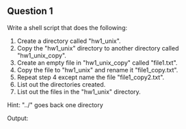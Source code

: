 ## Question 1
Write a shell script that does the following:
1. Create a directory called "hw1_unix".  
2. Copy the "hw1_unix" directory to another directory called "hw1_unix_copy".  
3. Create an empty file in "hw1_unix_copy" called "file1.txt".
4. Copy the file to "hw1_unix" and rename it "file1_copy.txt".
5. Repeat step 4 except name the file "file1_copy2.txt".
6. List out the directories created.
7. List out the files in the "hw1_unix" directory.

Hint: "../" goes back one directory

Output:
